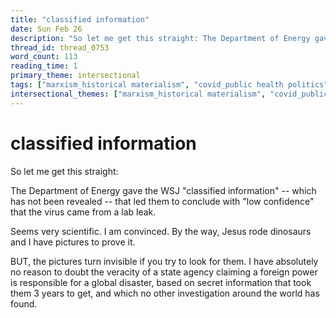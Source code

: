 ```yaml
---
title: "classified information"
date: Sun Feb 26
description: "So let me get this straight: The Department of Energy gave the WSJ 'classified information' -- which has not been revealed -- that led them to conclude with..."
thread_id: thread_0753
word_count: 113
reading_time: 1
primary_theme: intersectional
tags: ["marxism_historical materialism", "covid_public health politics"]
intersectional_themes: ["marxism_historical materialism", "covid_public health politics"]
---
```


# classified information

So let me get this straight:

The Department of Energy gave the WSJ "classified information" -- which has not been revealed -- that led them to conclude with "low confidence" that the virus came from a lab leak.

Seems very scientific. I am convinced. By the way, Jesus rode dinosaurs and I have pictures to prove it.

BUT, the pictures turn invisible if you try to look for them. I have absolutely no reason to doubt the veracity of a state agency claiming a foreign power is responsible for a global disaster, based on secret information that took them 3 years to get, and which no other investigation around the world has found.